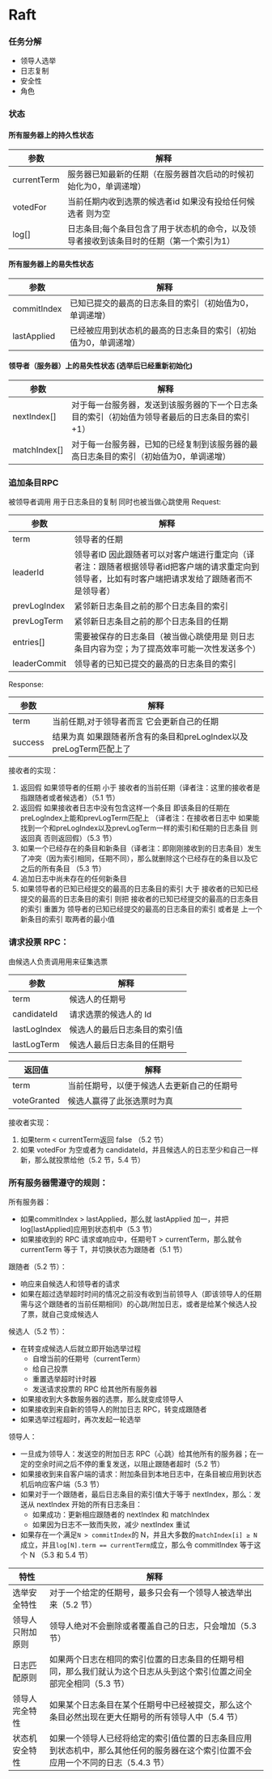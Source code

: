 # Raft

### 任务分解
- 领导人选举
- 日志复制
- 安全性
- 角色

### 状态

#### 所有服务器上的持久性状态 
|参数	|解释|
|---|---|
|currentTerm	|服务器已知最新的任期（在服务器首次启动的时候初始化为0，单调递增）|
|votedFor	|当前任期内收到选票的候选者id 如果没有投给任何候选者 则为空|
|log[]	|日志条目;每个条目包含了用于状态机的命令，以及领导者接收到该条目时的任期（第一个索引为1）|

#### 所有服务器上的易失性状态
|参数	|解释|
|---|---|
|commitIndex	|已知已提交的最高的日志条目的索引（初始值为0，单调递增）|
|lastApplied	|已经被应用到状态机的最高的日志条目的索引（初始值为0，单调递增）|

#### 领导者（服务器）上的易失性状态 (选举后已经重新初始化)
|参数	|解释|
|---|---|
|nextIndex[]	|对于每一台服务器，发送到该服务器的下一个日志条目的索引（初始值为领导者最后的日志条目的索引+1）|
|matchIndex[]	|对于每一台服务器，已知的已经复制到该服务器的最高日志条目的索引（初始值为0，单调递增）|

### 追加条目RPC
被领导者调用 用于日志条目的复制 同时也被当做心跳使用
Request:

|参数	|解释|
|---|---|
|term	|领导者的任期|
|leaderId	|领导者ID 因此跟随者可以对客户端进行重定向（译者注：跟随者根据领导者id把客户端的请求重定向到领导者，比如有时客户端把请求发给了跟随者而不是领导者）|
|prevLogIndex	|紧邻新日志条目之前的那个日志条目的索引|
|prevLogTerm	|紧邻新日志条目之前的那个日志条目的任期|
|entries[]	|需要被保存的日志条目（被当做心跳使用是 则日志条目内容为空；为了提高效率可能一次性发送多个）|
|leaderCommit	|领导者的已知已提交的最高的日志条目的索引|

Response:

|参数	|解释|
|---|---|
|term	|当前任期,对于领导者而言 它会更新自己的任期|
|success	|结果为真 如果跟随者所含有的条目和preLogIndex以及preLogTerm匹配上了|
接收者的实现：
1. 返回假 如果领导者的任期 小于 接收者的当前任期（译者注：这里的接收者是指跟随者或者候选者）（5.1 节）
2. 返回假 如果接收者日志中没有包含这样一个条目 即该条目的任期在preLogIndex上能和prevLogTerm匹配上 （译者注：在接收者日志中 如果能找到一个和preLogIndex以及prevLogTerm一样的索引和任期的日志条目 则返回真 否则返回假）（5.3 节）
3. 如果一个已经存在的条目和新条目（译者注：即刚刚接收到的日志条目）发生了冲突（因为索引相同，任期不同），那么就删除这个已经存在的条目以及它之后的所有条目 （5.3 节）
4. 追加日志中尚未存在的任何新条目
5. 如果领导者的已知已经提交的最高的日志条目的索引 大于 接收者的已知已经提交的最高的日志条目的索引 则把 接收者的已知已经提交的最高的日志条目的索引 重置为 领导者的已知已经提交的最高的日志条目的索引 或者是 上一个新条目的索引 取两者的最小值

### 请求投票 RPC：
由候选人负责调用用来征集选票

|参数	|解释|
|---|---|
|term	|候选人的任期号|
|candidateId	|请求选票的候选人的 Id|
|lastLogIndex	|候选人的最后日志条目的索引值|
|lastLogTerm	|候选人最后日志条目的任期号|

|返回值	|解释|
|---|---|
|term	|当前任期号，以便于候选人去更新自己的任期号|
|voteGranted	|候选人赢得了此张选票时为真|
接收者实现：

1. 如果term < currentTerm返回 false （5.2 节）
2. 如果 votedFor 为空或者为 candidateId，并且候选人的日志至少和自己一样新，那么就投票给他（5.2 节，5.4 节）

### 所有服务器需遵守的规则：
所有服务器：

* 如果commitIndex > lastApplied，那么就 lastApplied 加一，并把log[lastApplied]应用到状态机中（5.3 节）
* 如果接收到的 RPC 请求或响应中，任期号T > currentTerm，那么就令 currentTerm 等于 T，并切换状态为跟随者（5.1 节）

跟随者（5.2 节）：

* 响应来自候选人和领导者的请求
* 如果在超过选举超时时间的情况之前没有收到当前领导人（即该领导人的任期需与这个跟随者的当前任期相同）的心跳/附加日志，或者是给某个候选人投了票，就自己变成候选人

候选人（5.2 节）：

* 在转变成候选人后就立即开始选举过程
    * 自增当前的任期号（currentTerm）
    * 给自己投票
    * 重置选举超时计时器
    * 发送请求投票的 RPC 给其他所有服务器
* 如果接收到大多数服务器的选票，那么就变成领导人
* 如果接收到来自新的领导人的附加日志 RPC，转变成跟随者
* 如果选举过程超时，再次发起一轮选举

领导人：

* 一旦成为领导人：发送空的附加日志 RPC（心跳）给其他所有的服务器；在一定的空余时间之后不停的重复发送，以阻止跟随者超时（5.2 节）
* 如果接收到来自客户端的请求：附加条目到本地日志中，在条目被应用到状态机后响应客户端（5.3 节）
* 如果对于一个跟随者，最后日志条目的索引值大于等于 nextIndex，那么：发送从 nextIndex 开始的所有日志条目：
    * 如果成功：更新相应跟随者的 nextIndex 和 matchIndex
    * 如果因为日志不一致而失败，减少 nextIndex 重试
* 如果存在一个满足`N > commitIndex`的 N，并且大多数的`matchIndex[i] ≥ N`成立，并且`log[N].term == currentTerm`成立，那么令 commitIndex 等于这个 N （5.3 和 5.4 节）

|特性	|解释|
|---|---|
|选举安全特性	|对于一个给定的任期号，最多只会有一个领导人被选举出来（5.2 节）|
|领导人只附加原则	|领导人绝对不会删除或者覆盖自己的日志，只会增加（5.3 节）|
|日志匹配原则	|如果两个日志在相同的索引位置的日志条目的任期号相同，那么我们就认为这个日志从头到这个索引位置之间全部完全相同（5.3 节）|
|领导人完全特性	|如果某个日志条目在某个任期号中已经被提交，那么这个条目必然出现在更大任期号的所有领导人中（5.4 节）|
|状态机安全特性	|如果一个领导人已经将给定的索引值位置的日志条目应用到状态机中，那么其他任何的服务器在这个索引位置不会应用一个不同的日志（5.4.3 节）|

